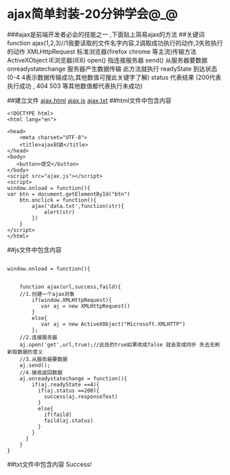 # ajax简单封装-20分钟学会@_@

###ajax是前端开发者必会的技能之一 ,下面贴上简易ajax的方法
##关键词
    function ajax(1,2,3)//1我要读取的文件名字内容,2调取成功执行的动作,3失败执行的动作
    XMLHttpRequest  标准浏览器(firefox chrome 等主流)传输方法
    ActiveXObject   IE浏览器(IE6)
    open() 指连接服务器
    send() 从服务器要数据
    onreadystatechange 服务器产生数据传输 此方法就执行
    readyState 到达状态(0-4  4表示数据传输成功,其他数值可搜此关键字了解)
    status  代表结果 (200代表执行成功 , 404  503 等其他数值都代表执行未成功)

##建立文件 
[ajax.html](#)
      [ajax.js](#)
           [ajax.txt](#)
##html文件中包含内容
```
<!DOCTYPE html>
<html lang="en">

<head>
    <meta charset="UTF-8">
    <title>ajax封装</title>
</head>
<body>
   <button>提交</button>
</body>
<script src="ajax.js"></script>
<script>
window.onload = function(){
var btn = document.getElementById("btn")
    btn.onclick = function(){
        ajax('data.txt',function(str){
            alert(str)
        })
    }
</script>
</html>
```


##js文件中包含内容
```

window.onload = function(){


    function ajax(url,success,faild){
    //1.创建一个ajax对象
        if(window.XMLHttpRequest){
           var aj = new XMLHttpRequest()
        }
        else{
           var aj = new ActiveXObject("Microsoft.XMLHTTP")
        };
    //2.连接服务器
    aj.open('get',url,true);//此处的true如果改成false 就会变成同步 失去无刷新取数据的意义
    //3.从服务器要数据
    aj.send();
    //4.接收返回数据
    aj.onreadystatechange = function(){
        if(aj.readyState ==4){
          if(aj.status ==200){
            success(aj.responseText)
          }
          else{
            if(faild)
            faild(aj.status)
          }
        }
      }
    }
}
```

##txt文件中包含内容
Success!
